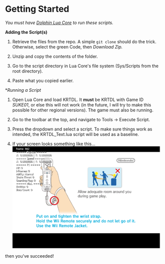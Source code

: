 # Getting Started

*You must have [Dolphin Lua Core](https://github.com/MikeXander/Dolphin-Lua-Core.git) to run these scripts.*

**Adding the Script(s)**
1. Retrieve the files from the repo. A simple ```git clone``` should do the trick. Otherwise, select the green Code, then *Download Zip.*

2. Unzip and copy the contents of the folder.

3. Go to the script directory in Lua Core's file system (Sys/Scripts from the root directory).

4. Paste what you copied earlier.

**Running a Script*

1. Open Lua Core and load KRTDL. It **must** be KRTDL with Game ID *SUKE01*, or else this will not work (in the future, I will try to make this possible for other regional versions). The game must also be running.

2. Go to the toolbar at the top, and navigate to Tools -> Execute Script.

3. Press the dropdown and select a script. To make sure things work as intended, the KRTDL_Text.lua script will be used as a baseline.

4. If your screen looks something like this... ![alt text](krtdl_text_example.PNG)

then you've succeeded!